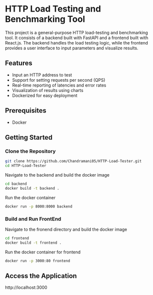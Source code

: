 # HTTP Load Testing and Benchmarking Tool

This project is a general-purpose HTTP load-testing and benchmarking tool. It consists of a backend built with FastAPI and a frontend built with React.js. The backend handles the load testing logic, while the frontend provides a user interface to input parameters and visualize results.

## Features

- Input an HTTP address to test
- Support for setting requests per second (QPS)
- Real-time reporting of latencies and error rates
- Visualization of results using charts
- Dockerized for easy deployment

## Prerequisites

- Docker

## Getting Started

### Clone the Repository

```bash
git clone https://github.com/Chandramani05/HTTP-Load-Tester.git
cd HTTP-Load-Tester

```
Navigate to the backend and build the docker image

```bash
cd backend
docker build -t backend .
```

Run the docker container

```bash
docker run -p 8000:8000 backend
```
### Build and Run FrontEnd

Navigate to the fronend directory and build the docker image


```bash
cd frontend
docker build -t frontend .
```

Run the docker container for frontend

```bash
docker run -p 3000:80 frontend
```


## Access the Application
http://localhost:3000








